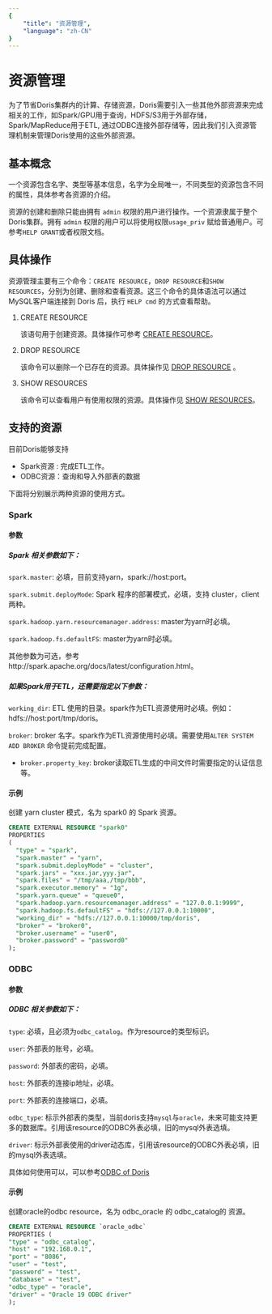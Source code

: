 ```yaml
---
{
    "title": "资源管理",
    "language": "zh-CN"
}
---
```


<!-- 
Licensed to the Apache Software Foundation (ASF) under one
or more contributor license agreements.  See the NOTICE file
distributed with this work for additional information
regarding copyright ownership.  The ASF licenses this file
to you under the Apache License, Version 2.0 (the
"License"); you may not use this file except in compliance
with the License.  You may obtain a copy of the License at

  http://www.apache.org/licenses/LICENSE-2.0

Unless required by applicable law or agreed to in writing,
software distributed under the License is distributed on an
"AS IS" BASIS, WITHOUT WARRANTIES OR CONDITIONS OF ANY
KIND, either express or implied.  See the License for the
specific language governing permissions and limitations
under the License.
-->

# 资源管理

为了节省Doris集群内的计算、存储资源，Doris需要引入一些其他外部资源来完成相关的工作，如Spark/GPU用于查询，HDFS/S3用于外部存储，Spark/MapReduce用于ETL, 通过ODBC连接外部存储等，因此我们引入资源管理机制来管理Doris使用的这些外部资源。

## 基本概念

一个资源包含名字、类型等基本信息，名字为全局唯一，不同类型的资源包含不同的属性，具体参考各资源的介绍。

资源的创建和删除只能由拥有 `admin` 权限的用户进行操作。一个资源隶属于整个Doris集群。拥有 `admin` 权限的用户可以将使用权限`usage_priv` 赋给普通用户。可参考`HELP GRANT`或者权限文档。

## 具体操作

资源管理主要有三个命令：`CREATE RESOURCE`，`DROP RESOURCE`和`SHOW RESOURCES`，分别为创建、删除和查看资源。这三个命令的具体语法可以通过MySQL客户端连接到 Doris 后，执行 `HELP cmd` 的方式查看帮助。

1. CREATE RESOURCE

   该语句用于创建资源。具体操作可参考 [CREATE RESOURCE](../sql-manual/sql-reference/Data-Definition-Statements/Create/CREATE-RESOURCE.md)。

2. DROP RESOURCE

   该命令可以删除一个已存在的资源。具体操作见 [DROP RESOURCE](../sql-manual/sql-reference/Data-Definition-Statements/Drop/DROP-RESOURCE.md) 。

3. SHOW RESOURCES

   该命令可以查看用户有使用权限的资源。具体操作见  [SHOW RESOURCES](../sql-manual/sql-reference/Show-Statements/SHOW-RESOURCES.md)。

## 支持的资源

目前Doris能够支持

- Spark资源 : 完成ETL工作。
- ODBC资源：查询和导入外部表的数据

下面将分别展示两种资源的使用方式。

### Spark

#### 参数

##### Spark 相关参数如下：

`spark.master`: 必填，目前支持yarn，spark://host:port。

`spark.submit.deployMode`: Spark 程序的部署模式，必填，支持 cluster，client 两种。

`spark.hadoop.yarn.resourcemanager.address`: master为yarn时必填。

`spark.hadoop.fs.defaultFS`: master为yarn时必填。

其他参数为可选，参考http://spark.apache.org/docs/latest/configuration.html。

##### 如果Spark用于ETL，还需要指定以下参数：

`working_dir`: ETL 使用的目录。spark作为ETL资源使用时必填。例如：hdfs://host:port/tmp/doris。

`broker`: broker 名字。spark作为ETL资源使用时必填。需要使用`ALTER SYSTEM ADD BROKER` 命令提前完成配置。

- `broker.property_key`: broker读取ETL生成的中间文件时需要指定的认证信息等。

#### 示例

创建 yarn cluster 模式，名为 spark0 的 Spark 资源。

```sql
CREATE EXTERNAL RESOURCE "spark0"
PROPERTIES
(
  "type" = "spark",
  "spark.master" = "yarn",
  "spark.submit.deployMode" = "cluster",
  "spark.jars" = "xxx.jar,yyy.jar",
  "spark.files" = "/tmp/aaa,/tmp/bbb",
  "spark.executor.memory" = "1g",
  "spark.yarn.queue" = "queue0",
  "spark.hadoop.yarn.resourcemanager.address" = "127.0.0.1:9999",
  "spark.hadoop.fs.defaultFS" = "hdfs://127.0.0.1:10000",
  "working_dir" = "hdfs://127.0.0.1:10000/tmp/doris",
  "broker" = "broker0",
  "broker.username" = "user0",
  "broker.password" = "password0"
);
```

### ODBC

#### 参数

##### ODBC 相关参数如下：

`type`: 必填，且必须为`odbc_catalog`。作为resource的类型标识。

`user`: 外部表的账号，必填。

`password`: 外部表的密码，必填。

`host`: 外部表的连接ip地址，必填。

`port`: 外部表的连接端口，必填。

`odbc_type`: 标示外部表的类型，当前doris支持`mysql`与`oracle`，未来可能支持更多的数据库。引用该resource的ODBC外表必填，旧的mysql外表选填。

`driver`: 标示外部表使用的driver动态库，引用该resource的ODBC外表必填，旧的mysql外表选填。

具体如何使用可以，可以参考[ODBC of Doris](../ecosystem/external-table/odbc-of-doris.md)

#### 示例

创建oracle的odbc resource，名为 odbc_oracle 的 odbc_catalog的 资源。

```sql
CREATE EXTERNAL RESOURCE `oracle_odbc`
PROPERTIES (
"type" = "odbc_catalog",
"host" = "192.168.0.1",
"port" = "8086",
"user" = "test",
"password" = "test",
"database" = "test",
"odbc_type" = "oracle",
"driver" = "Oracle 19 ODBC driver"
);
```
